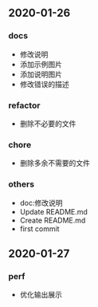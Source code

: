 ## 2020-01-26
### docs
- 修改说明
- 添加示例图片
- 添加说明图片
- 修改错误的描述
### refactor
- 删除不必要的文件
### chore
- 删除多余不需要的文件
### others
- doc:修改说明
- Update README.md
- Create README.md
- first commit
## 2020-01-27
### perf
- 优化输出展示
